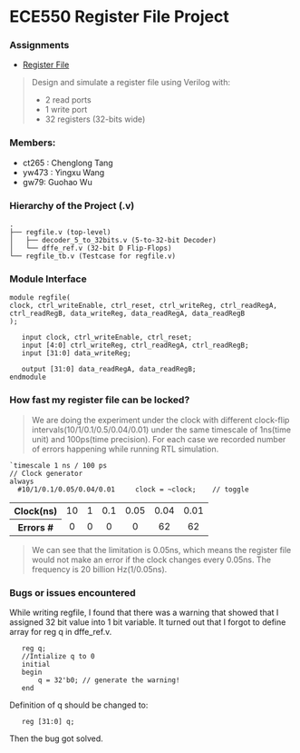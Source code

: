 # ECE550 Register File Project

### Assignments
* [Register File](https://docs.google.com/document/d/13pMWzsmZfrICd5y8h_IV-i10vbHDuiZZa8V3Kn0VrvU/edit)
> Design and simulate a register file using Verilog with:
>* 2 read ports
>* 1 write port
>* 32 registers (32-bits wide)


### Members:

* ct265 : Chenglong Tang
* yw473 : Yingxu Wang
* gw79: Guohao Wu

### Hierarchy of the Project (.v)
    .
    ├── regfile.v (top-level)
    │   ├── decoder_5_to_32bits.v (5-to-32-bit Decoder)
    │   └── dffe_ref.v (32-bit D Flip-Flops)
    └── regfile_tb.v (Testcase for regfile.v)

### Module Interface

```
module regfile(
clock, ctrl_writeEnable, ctrl_reset, ctrl_writeReg, ctrl_readRegA, ctrl_readRegB, data_writeReg, data_readRegA, data_readRegB
);

   input clock, ctrl_writeEnable, ctrl_reset;
   input [4:0] ctrl_writeReg, ctrl_readRegA, ctrl_readRegB;
   input [31:0] data_writeReg;

   output [31:0] data_readRegA, data_readRegB;
endmodule
```
### How fast my register file can be locked?

>We are doing the experiment under the clock with different clock-flip intervals(10/1/0.1/0.5/0.04/0.01) under the same timescale of 1ns(time unit) and 100ps(time precision). For each case we recorded number of errors happening while running RTL simulation.
```
`timescale 1 ns / 100 ps
// Clock generator
always
  #10/1/0.1/0.05/0.04/0.01     clock = ~clock;    // toggle
```
<table >
  <tr>
    <th align="center">Clock(ns)</th>
    <td align="center">10</td>
    <td align="center">1</td>
    <td align="center">0.1</td>
    <td align="center">0.05</td>
    <td align="center">0.04</td>
    <td align="center">0.01</td>
  </tr>
  <tr>
    <th align="center">Errors #</th>
    <td align="center">0</td>
    <td align="center">0</td>
    <td align="center">0</td>
    <td align="center">0</td>
    <td align="center">62</td>
    <td align="center">62</td>
  </tr>
</table>

>We can see that the limitation is 0.05ns, which means the register file would not make an error if the clock changes every 0.05ns. The frequency is 20 billion Hz(1/0.05ns).

### Bugs or issues encountered

While writing regfile, I found that there was a warning that showed that I assigned 32 bit value into 1 bit variable. It turned out that I forgot to define array for reg q in dffe_ref.v.
```
   reg q;
   //Intialize q to 0
   initial
   begin
       q = 32'b0; // generate the warning!
   end
```
Definition of q should be changed to:
```
   reg [31:0] q;
```
Then the bug got solved.
